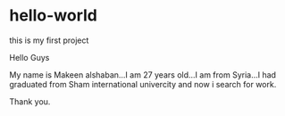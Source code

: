 # hello-world
this is my first project


Hello Guys

My name is Makeen alshaban...I am 27 years old...I am from Syria...I had graduated from Sham international univercity and now i search for work.

Thank you.
